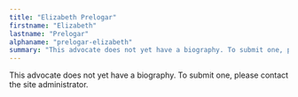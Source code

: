 ```yaml
---
title: "Elizabeth Prelogar"
firstname: "Elizabeth"
lastname: "Prelogar"
alphaname: "prelogar-elizabeth"
summary: "This advocate does not yet have a biography. To submit one, please contact the site administrator."
---
```

This advocate does not yet have a biography. To submit one, please contact the site administrator.

